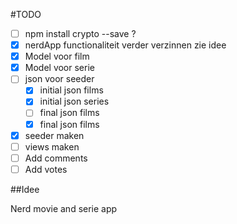 #TODO

- [ ] npm install crypto --save   ?
- [X] nerdApp functionaliteit verder verzinnen zie idee
- [X] Model voor film
- [X] Model voor serie
- [ ] json voor seeder
    - [X] initial json films
    - [X] initial json series 
    - [ ] final json films
    - [X] final json films
- [X] seeder maken
- [ ] views maken
- [ ] Add comments
- [ ] Add votes

##Idee

Nerd movie and serie app